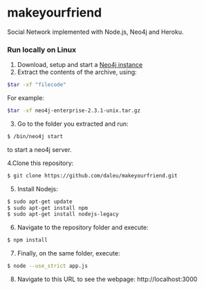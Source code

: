 # makeyourfriend

Social Network implemented with Node.js, Neo4j and Heroku.

### Run locally on Linux

1. Download, setup and start a [Neo4j instance](https://neo4j.com/download/)
2. Extract the contents of the archive, using: 
```bash
$tar -xf "filecode"
```
For example: 
```bash
$tar -xf neo4j-enterprise-2.3.1-unix.tar.gz
```
3. Go to the folder you extracted and run: 
```bash
$ /bin/neo4j start
```
to start a neo4j server.

4.Clone this repository:
```bash
$ git clone https://github.com/daleu/makeyourfriend.git
```
5. Install Nodejs:
```bash
$ sudo apt-get update
$ sudo apt-get install npm
$ sudo apt-get install nodejs-legacy
```
6. Navigate to the repository folder and execute:
```bash
$ npm install
```
7. Finally, on the same folder, execute:
```bash
$ node --use_strict app.js
```
8. Navigate to this URL to see the webpage: http://localhost:3000
